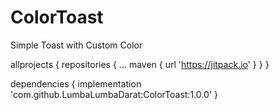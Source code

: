 # ColorToast
Simple Toast with Custom Color

allprojects {
		repositories {
			...
			maven { url 'https://jitpack.io' }
		}
	}
  
  dependencies {
	        implementation 'com.github.LumbaLumbaDarat:ColorToast:1.0.0'
	}
